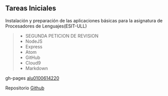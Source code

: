 ## Tareas Iniciales

Instalación y preparación de las aplicaciones básicas para la asignatura de Procesadores de Lenguajes(ESIT-ULL)

>* SEGUNDA PETICION DE REVISION
>* NodeJS
>* Express
>* Atom
>* GitHub
>* Cloud9
>* Markdown

gh-pages [alu0100614220](http://alu0100614220.github.io/)

Repositorio [Github](https://github.com/alu0100614220/tareas-iniciales-casiano)
